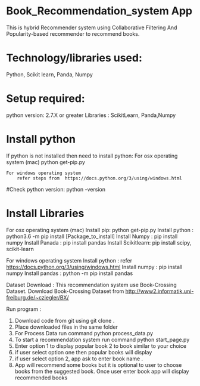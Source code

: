 # Book_Recommendation_system App

This is hybrid Recommender system using Collaborative Filtering And Popularity-based recommender to recommend books.

# Technology/libraries used: 
Python, Scikit learn, Panda, Numpy

# Setup required:
python version: 2.7.X or greater
Libraries : ScikitLearn, Panda,Numpy


# Install python 

If python is not installed then need to install python:
	For  osx operating system (mac) 
		python get-pip.py 

	For windows operating system 
		refer steps from  https://docs.python.org/3/using/windows.html

#Check python version:
python -version


# Install Libraries   
For  osx operating system (mac)
Install pip: python get-pip.py 
Install  python : python3.6 -m pip install [Package_to_install]
Install Numpy : pip install numpy
Install  Panada : pip install pandas
Install  Scikitlearn: pip install scipy, scikit-learn

For windows operating system
Install python : refer https://docs.python.org/3/using/windows.html
Install numpy : pip install numpy
Install pandas : python -m pip install pandas


Dataset Download :
This recommendation system use  Book-Crossing Dataset.
Download Book-Crossing Dataset  from  http://www2.informatik.uni-freiburg.de/~cziegler/BX/

Run program : 
1. Download code from git  using  git clone .
2.  Place downloaded files in the same folder 
3. For  Process Data  run command 
	python process_data.py
4. To start a recommendation system run command 
	python start_page.py
5. Enter option 1 to display popular book 2 to book similar to your     	choice
6. if user select option one then popular books will display
7. if user select option 2, app ask to enter book name .
8. App will recommend some books but it is optional to user to choose books from the suggested book. Once user enter book app will display recommended books

